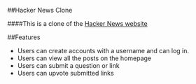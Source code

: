 ##Hacker News Clone

####This is a clone of the [Hacker News website](https://news.ycombinator.com/)

##Features

* Users can create accounts with a username and can log in.
* Users can view all the posts on the homepage
* Users can submit a question or link
* Users can upvote submitted links
